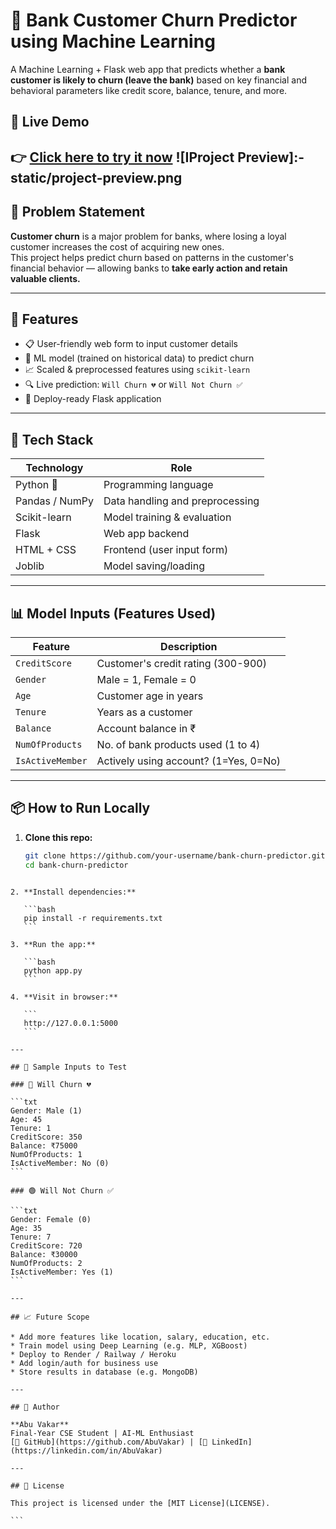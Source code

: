 # 🏦 Bank Customer Churn Predictor using Machine Learning

A Machine Learning + Flask web app that predicts whether a **bank customer is likely to churn (leave the bank)** based on key financial and behavioral parameters like credit score, balance, tenure, and more.

## 🔗 Live Demo  
👉 [Click here to try it now](https://bank-churn-predictor-yltr.onrender.com)
![IProject Preview]:-static/project-preview.png
---

## 📌 Problem Statement

**Customer churn** is a major problem for banks, where losing a loyal customer increases the cost of acquiring new ones.  
This project helps predict churn based on patterns in the customer's financial behavior — allowing banks to **take early action and retain valuable clients.**

---

## 🚀 Features

- 📋 User-friendly web form to input customer details
- 🤖 ML model (trained on historical data) to predict churn
- 📈 Scaled & preprocessed features using `scikit-learn`
- 🔍 Live prediction: `Will Churn 💔` or `Will Not Churn ✅`
- 🎯 Deploy-ready Flask application

---

## 🧠 Tech Stack

| Technology        | Role                            |
|------------------|----------------------------------|
| Python 🐍         | Programming language             |
| Pandas / NumPy    | Data handling and preprocessing |
| Scikit-learn      | Model training & evaluation     |
| Flask             | Web app backend                 |
| HTML + CSS        | Frontend (user input form)      |
| Joblib            | Model saving/loading            |

---

## 📊 Model Inputs (Features Used)

| Feature           | Description                              |
|-------------------|-------------------------------------------|
| `CreditScore`     | Customer's credit rating (300-900)        |
| `Gender`          | Male = 1, Female = 0                      |
| `Age`             | Customer age in years                     |
| `Tenure`          | Years as a customer                       |
| `Balance`         | Account balance in ₹                      |
| `NumOfProducts`   | No. of bank products used (1 to 4)        |
| `IsActiveMember`  | Actively using account? (1=Yes, 0=No)     |

---

## 📦 How to Run Locally

1. **Clone this repo:**
   ```bash
   git clone https://github.com/your-username/bank-churn-predictor.git
   cd bank-churn-predictor
````

2. **Install dependencies:**

   ```bash
   pip install -r requirements.txt
   ```

3. **Run the app:**

   ```bash
   python app.py
   ```

4. **Visit in browser:**

   ```
   http://127.0.0.1:5000
   ```

---

## 🧪 Sample Inputs to Test

### 🔴 Will Churn 💔

```txt
Gender: Male (1)
Age: 45
Tenure: 1
CreditScore: 350
Balance: ₹75000
NumOfProducts: 1
IsActiveMember: No (0)
```

### 🟢 Will Not Churn ✅

```txt
Gender: Female (0)
Age: 35
Tenure: 7
CreditScore: 720
Balance: ₹30000
NumOfProducts: 2
IsActiveMember: Yes (1)
```

---

## 📈 Future Scope

* Add more features like location, salary, education, etc.
* Train model using Deep Learning (e.g. MLP, XGBoost)
* Deploy to Render / Railway / Heroku
* Add login/auth for business use
* Store results in database (e.g. MongoDB)

---

## 🙌 Author

**Abu Vakar**
Final-Year CSE Student | AI-ML Enthusiast
[🔗 GitHub](https://github.com/AbuVakar) | [🔗 LinkedIn](https://linkedin.com/in/AbuVakar)

---

## 📌 License

This project is licensed under the [MIT License](LICENSE).

```

